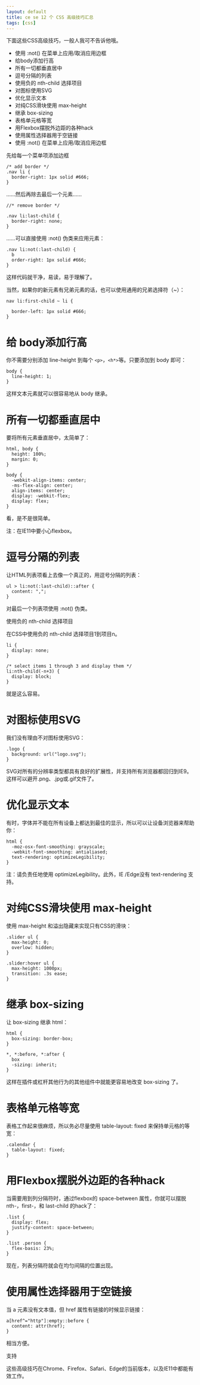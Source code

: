 ```yaml
---
layout: default
title: ce se 12 个 CSS 高级技巧汇总
tags: [css]
---
```


下面这些CSS高级技巧，一般人我可不告诉他哦。

- 使用 :not() 在菜单上应用/取消应用边框
- 给body添加行高
- 所有一切都垂直居中
- 逗号分隔的列表
- 使用负的 nth-child 选择项目
- 对图标使用SVG
- 优化显示文本
- 对纯CSS滑块使用 max-height
- 继承 box-sizing
- 表格单元格等宽
- 用Flexbox摆脱外边距的各种hack
- 使用属性选择器用于空链接
- 使用 :not() 在菜单上应用/取消应用边框

先给每一个菜单项添加边框

	/* add border */
	.nav li {
	  border-right: 1px solid #666;
	}

……然后再除去最后一个元素……

	//* remove border */

	.nav li:last-child {
	  border-right: none;
	}

……可以直接使用 :not() 伪类来应用元素：

	.nav li:not(:last-child) {
	  b
	  order-right: 1px solid #666;
	}

这样代码就干净，易读，易于理解了。

当然，如果你的新元素有兄弟元素的话，也可以使用通用的兄弟选择符（~）：

	nav li:first-child ~ li {

	  border-left: 1px solid #666;
	}

# 给 body添加行高

你不需要分别添加 line-height 到每个 `<p>`，`<h*>`等。只要添加到 body 即可：

	body {
	  line-height: 1;
	}

这样文本元素就可以很容易地从 body 继承。

# 所有一切都垂直居中

要将所有元素垂直居中，太简单了：

	html, body {
	  height: 100%;
	  margin: 0;
	}

	body {
	  -webkit-align-items: center;
	  -ms-flex-align: center;
	  align-items: center;
	  display: -webkit-flex;
	  display: flex;
	}

看，是不是很简单。

注：在IE11中要小心flexbox。

# 逗号分隔的列表

让HTML列表项看上去像一个真正的，用逗号分隔的列表：

	ul > li:not(:last-child)::after {
	  content: ",";
	}

对最后一个列表项使用 :not() 伪类。

使用负的 nth-child 选择项目

在CSS中使用负的 nth-child 选择项目1到项目n。

	li {
	  display: none;
	}

	/* select items 1 through 3 and display them */
	li:nth-child(-n+3) {
	  display: block;
	}

就是这么容易。

# 对图标使用SVG

我们没有理由不对图标使用SVG：

	.logo {
	  background: url("logo.svg");
	}

SVG对所有的分辨率类型都具有良好的扩展性，并支持所有浏览器都回归到IE9。这样可以避开.png、.jpg或.gif文件了。

# 优化显示文本

有时，字体并不能在所有设备上都达到最佳的显示，所以可以让设备浏览器来帮助你：

	html {
	  -moz-osx-font-smoothing: grayscale;
	  -webkit-font-smoothing: antialiased;
	  text-rendering: optimizeLegibility;
	}

注：请负责任地使用 optimizeLegibility。此外，IE /Edge没有 text-rendering 支持。

# 对纯CSS滑块使用 max-height

使用 max-height 和溢出隐藏来实现只有CSS的滑块：

	.slider ul {
	  max-height: 0;
	  overlow: hidden;
	}

	.slider:hover ul {
	  max-height: 1000px;
	  transition: .3s ease;
	}

# 继承 box-sizing

让 box-sizing 继承 html：

	html {
	  box-sizing: border-box;
	}

	*, *:before, *:after {
	  box
	  -sizing: inherit;
	}

这样在插件或杠杆其他行为的其他组件中就能更容易地改变 box-sizing 了。

# 表格单元格等宽

表格工作起来很麻烦，所以务必尽量使用 table-layout: fixed 来保持单元格的等宽：

	.calendar {
	  table-layout: fixed;
	}

# 用Flexbox摆脱外边距的各种hack

当需要用到列分隔符时，通过flexbox的 space-between 属性，你就可以摆脱nth-，first-，和 last-child 的hack了：

	.list {
	  display: flex;
	  justify-content: space-between;
	}

	.list .person {
	  flex-basis: 23%;
	}

现在，列表分隔符就会在均匀间隔的位置出现。

# 使用属性选择器用于空链接

当 a 元素没有文本值，但 href 属性有链接的时候显示链接：

	a[href^="http"]:empty::before {
	  content: attr(href);
	}

相当方便。

支持

这些高级技巧在Chrome、Firefox、Safari、Edge的当前版本，以及IE11中都能有效工作。